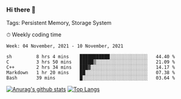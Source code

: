 ### Hi there 👋

Tags: Persistent Memory, Storage System

<!--

[![Anurag's github stats](https://github-readme-stats.vercel.app/api?username=wwyf)](https://github.com/anuraghazra/github-readme-stats)

[![Anurag's github stats](https://github-readme-stats.vercel.app/api?username=wwyf&count_private=true)](https://github.com/anuraghazra/github-readme-stats)


[![Top Langs](https://github-readme-stats.vercel.app/api/top-langs/?username=wwyf&count_private=true&&hide=jupyter%20notebook,html)](https://github.com/anuraghazra/github-readme-stats)



-->


⏱ Weekly coding time

<!--START_SECTION:waka-->
```text
Week: 04 November, 2021 - 10 November, 2021

sh         8 hrs 4 mins    ███████████░░░░░░░░░░░░░░   44.40 % 
C          3 hrs 50 mins   █████▒░░░░░░░░░░░░░░░░░░░   21.09 % 
C++        2 hrs 34 mins   ███▓░░░░░░░░░░░░░░░░░░░░░   14.17 % 
Markdown   1 hr 20 mins    ██░░░░░░░░░░░░░░░░░░░░░░░   07.38 % 
Bash       39 mins         █░░░░░░░░░░░░░░░░░░░░░░░░   03.64 % 
```
<!--END_SECTION:waka-->



[![Anurag's github stats](https://github-readme-stats.vercel.app/api?username=wwyf&count_private=true&show_icons=true&hide_border=true)](https://github.com/anuraghazra/github-readme-stats) [![Top Langs](https://github-readme-stats.vercel.app/api/top-langs/?username=wwyf&count_private=true&hide=jupyter%20notebook,html,OpenEdge%20ABL&langs_count=10&layout=compact&hide_border=true)](https://github.com/anuraghazra/github-readme-stats)

<!--

[![willianrod's wakatime stats](https://github-readme-stats.vercel.app/api/wakatime?username=wwyf)](https://github.com/anuraghazra/github-readme-stats)


-->
